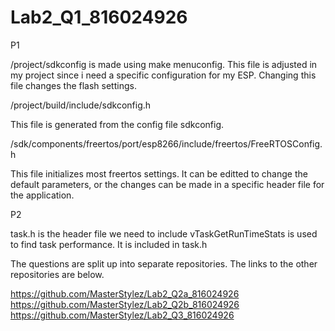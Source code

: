 # Lab2_Q1_816024926
P1

/project/sdkconfig is made using make menuconfig. This file is adjusted in my project
since i need a specific configuration for my ESP. Changing this file changes the 
flash settings.

/project/build/include/sdkconfig.h

This file is generated from the config file sdkconfig.

/sdk/components/freertos/port/esp8266/include/freertos/FreeRTOSConfig.h

This file initializes most freertos settings. It can be editted to change the default parameters,
or the changes can be made in a specific header file for the application.



P2

task.h is the header file we need to include
vTaskGetRunTimeStats is used to find task performance. It is included in task.h

The questions are split up into separate repositories. The links to the other repositories are below.

https://github.com/MasterStylez/Lab2_Q2a_816024926
https://github.com/MasterStylez/Lab2_Q2b_816024926
https://github.com/MasterStylez/Lab2_Q3_816024926
